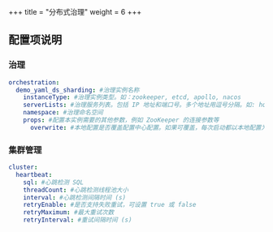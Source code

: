 +++
title = "分布式治理"
weight = 6
+++

## 配置项说明

### 治理

```yaml
orchestration:
  demo_yaml_ds_sharding: #治理实例名称
    instanceType: #治理实例类型。如：zookeeper, etcd, apollo, nacos
    serverLists: #治理服务列表。包括 IP 地址和端口号。多个地址用逗号分隔。如: host1:2181,host2:2181
    namespace: #治理命名空间
    props: #配置本实例需要的其他参数，例如 ZooKeeper 的连接参数等
      overwrite: #本地配置是否覆盖配置中心配置。如果可覆盖，每次启动都以本地配置为准
```

### 集群管理

```yaml
cluster:
  heartbeat:
    sql: #心跳检测 SQL
    threadCount: #心跳检测线程池大小
    interval: #心跳检测间隔时间 (s)
    retryEnable: #是否支持失败重试，可设置 true 或 false
    retryMaximum: #最大重试次数
    retryInterval: #重试间隔时间 (s)
```

